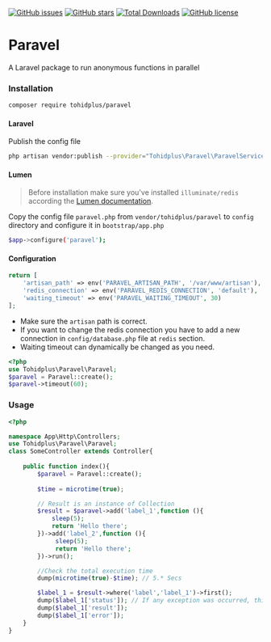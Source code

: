 [![GitHub issues](https://img.shields.io/github/issues/tohidplus/paravel.svg)](https://github.com/tohidplus/paravel/issues)
[![GitHub stars](https://img.shields.io/github/stars/tohidplus/paravel.svg)](https://github.com/tohidplus/paravel/stargazers)
[![Total Downloads](https://img.shields.io/packagist/dt/tohidplus/paravel.svg)](https://packagist.org/packages/tohidplus/paravel)
[![GitHub license](https://img.shields.io/github/license/tohidplus/paravel.svg)](https://github.com/tohidplus/paravel/blob/master/LICENSE.txt)

# Paravel
A Laravel package to run anonymous functions in parallel
### Installation
```bash
composer require tohidplus/paravel
```
#### Laravel
Publish the config file 
```bash
php artisan vendor:publish --provider="Tohidplus\Paravel\ParavelServiceProvider"
```
#### Lumen
> Before installation make sure you've installed `illuminate/redis` according the [Lumen documentation](https://lumen.laravel.com/docs/7.x/cache).

Copy the config file `paravel.php` from `vendor/tohidplus/paravel` to `config` directory and configure it in `bootstrap/app.php`
```bash
$app->configure('paravel');
```
#### Configuration
```php
return [
    'artisan_path' => env('PARAVEL_ARTISAN_PATH', '/var/www/artisan'),
    'redis_connection' => env('PARAVEL_REDIS_CONNECTION', 'default'),
    'waiting_timeout' => env('PARAVEL_WAITING_TIMEOUT', 30)
];
```
* Make sure the `artisan` path is correct.
* If you want to change the redis connection you have to add a new connection in `config/database.php` file at `redis` section.
* Waiting timeout can dynamically be changed as you need.
```php
<?php
use Tohidplus\Paravel\Paravel;
$paravel = Paravel::create();
$paravel->timeout(60);
```
### Usage
```php
<?php

namespace App\Http\Controllers;
use Tohidplus\Paravel\Paravel;
class SomeController extends Controller{
   
    public function index(){
        $paravel = Paravel::create();
        
        $time = microtime(true);        

        // Result is an instance of Collection   
        $result = $paravel->add('label_1',function (){
            sleep(5);
            return 'Hello there';
        })->add('label_2',function (){
             sleep(5);
             return 'Hello there';
        })->run();

        //Check the total execution time
        dump(microtime(true)-$time); // 5.* Secs

        $label_1 = $result->where('label','label_1')->first();
        dump($label_1['status']); // If any exception was occurred, this will be false
        dump($label_1['result']);
        dump($label_1['error']); 
    }
}
```
